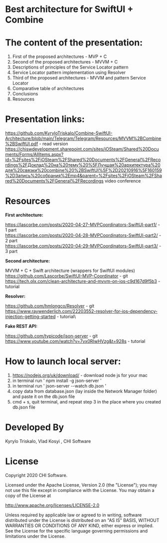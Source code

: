# Best architecture for SwiftUI + Combine

# The content of the presentation:
1. First of the proposed architectures - MVP + C
2. Second of the proposed architectures - MVVM + C
3. Descriptions of principles of the Service Locator pattern
4. Service Locator pattern implementation using Resolver 
5. Third of the proposed architectures - MVVM and pattern Service Locator
6. Comparative table of architectures
7. Conclusions
8. Resources 

# Presentation links:
https://github.com/KyryloTriskalo/Combine-SwiftUI-Architecture/blob/main/Telegram/Telegram/Resources/MVVM%2BCombine%2BSwiftUI.pdf - read version
https://chiswdevelopment.sharepoint.com/sites/iOSteam/Shared%20Documents/Forms/AllItems.aspx?id=%2Fsites%2FiOSteam%2FShared%20Documents%2FGeneral%2FRecordings%2FДоклад%20на%20тему%20%5FЛучшая%20архитектура%20для%20связки%20combine%20%2BSwiftUI%5F%2D20210916%5F160159%2DЗапись%20собрания%2Emp4&parent=%2Fsites%2FiOSteam%2FShared%20Documents%2FGeneral%2FRecordings video conference

# Resources
**First architecture:**

https://lascorbe.com/posts/2020-04-27-MVPCoordinators-SwiftUI-part1/ - 1 part\
https://lascorbe.com/posts/2020-04-28-MVPCoordinators-SwiftUI-part2/ - 2 part\
https://lascorbe.com/posts/2020-04-29-MVPCoordinators-SwiftUI-part3/ - 3 part

**Second architecture:**

MVVM + C + Swift architecture (wrappers for SwiftUI modules)\
https://github.com/Lascorbe/SwiftUI-MVP-Coordinator - git\
https://tech.olx.com/clean-architecture-and-mvvm-on-ios-c9d167d9f5b3 - tutorial

**Resolver:** 

https://github.com/hmlongco/Resolver - git
https://www.raywenderlich.com/22203552-resolver-for-ios-dependency-injection-getting-started - tutorial\

**Fake REST API:**

https://github.com/typicode/json-server - git\
https://www.youtube.com/watch?v=7vx0RIwHVzg&t=928s - tutorial

# How to launch local server:
 1) https://nodejs.org/uk/download/ - download node js for your mac
 2) in terminal run ' npm install -g json-server ' 
 3) in terminal run ' json-server --watch db.json '
 4) copy data from database.json (lay inside the Network Manager folder) and paste it on the db.json file
 5) cmd + s, quit terminal, and repeat step 3 in the place where you created db.json file

# Developed By

Kyrylo Triskalo, Vlad Kosyi , CHI Software

# License

Copyright 2020 CHI Software.

Licensed under the Apache License, Version 2.0 (the "License"); you may not use this file except in compliance with the License. You may obtain a copy of the License at

http://www.apache.org/licenses/LICENSE-2.0

Unless required by applicable law or agreed to in writing, software distributed under the License is distributed on an "AS IS" BASIS, WITHOUT WARRANTIES OR CONDITIONS OF ANY KIND, either express or implied. See the License for the specific language governing permissions and limitations under the License.
